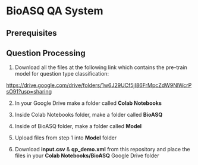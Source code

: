 # BioASQ QA System

## Prerequisites

## Question Processing
1. Download all the files at the following link which contains the pre-train model for question type classification:

https://drive.google.com/drive/folders/1w6J29UCf5jI86FrMpcZdW9NlWcrPsO91?usp=sharing

2. In your Google Drive make a folder called **Colab Notebooks**

3. Inside Colab Notebooks folder, make a folder called **BioASQ**

4. Inside of BioASQ folder, make a folder called **Model**

5. Upload files from step 1 into **Model** folder

6. Download **input.csv** & **qp_demo.xml** from this repository and place the files in your **Colab Notebooks/BioASQ** Google Drive folder


